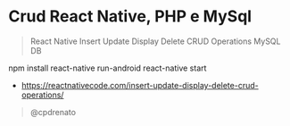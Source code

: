 # Crud React Native, PHP e MySql

> React Native Insert Update Display Delete CRUD Operations MySQL DB

npm install
react-native run-android
react-native start

- https://reactnativecode.com/insert-update-display-delete-crud-operations/
> @cpdrenato

